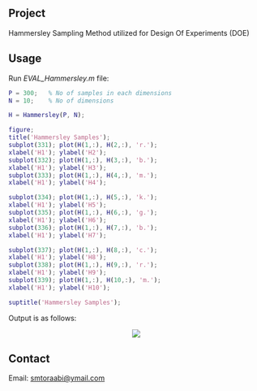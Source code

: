 ## Project

Hammersley Sampling Method utilized for Design Of Experiments (DOE)

## Usage

Run *EVAL_Hammersley.m* file:

``` MATLAB
P = 300;   % No of samples in each dimensions
N = 10;    % No of dimensions 

H = Hammersley(P, N);

figure;
title('Hammersley Samples');
subplot(331); plot(H(1,:), H(2,:), 'r.'); 
xlabel('H1'); ylabel('H2');
subplot(332); plot(H(1,:), H(3,:), 'b.');
xlabel('H1'); ylabel('H3');
subplot(333); plot(H(1,:), H(4,:), 'm.');
xlabel('H1'); ylabel('H4');

subplot(334); plot(H(1,:), H(5,:), 'k.');
xlabel('H1'); ylabel('H5');
subplot(335); plot(H(1,:), H(6,:), 'g.');
xlabel('H1'); ylabel('H6');
subplot(336); plot(H(1,:), H(7,:), 'b.');
xlabel('H1'); ylabel('H7');

subplot(337); plot(H(1,:), H(8,:), 'c.');
xlabel('H1'); ylabel('H8');
subplot(338); plot(H(1,:), H(9,:), 'r.');
xlabel('H1'); ylabel('H9');
subplot(339); plot(H(1,:), H(10,:), 'm.');
xlabel('H1'); ylabel('H10');

suptitle('Hammersley Samples');
```

Output is as follows:

<p align="center">
  <img src="../master/Hammersley.png" />
</p> 

## Contact

Email: smtoraabi@ymail.com







